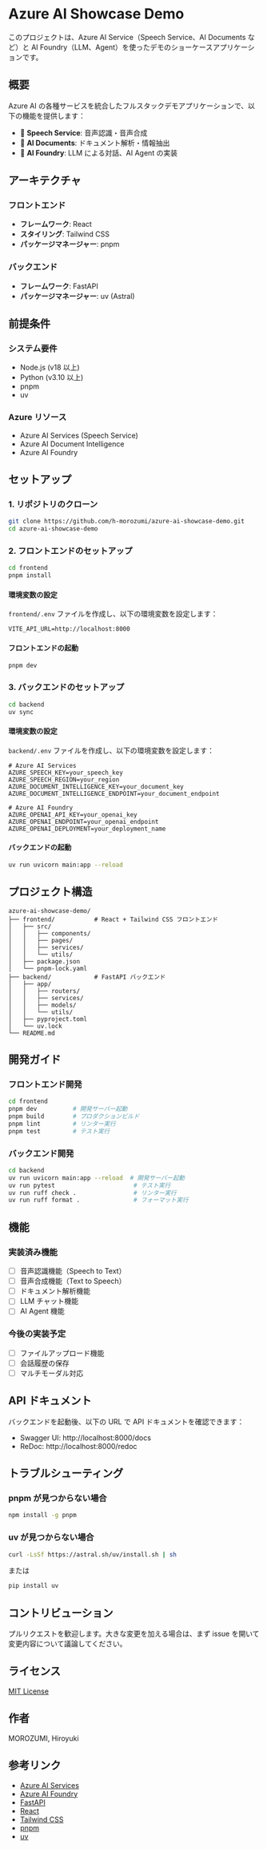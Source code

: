 # Azure AI Showcase Demo

このプロジェクトは、Azure AI Service（Speech Service、AI Documents など）と AI Foundry（LLM、Agent）を使ったデモのショーケースアプリケーションです。

## 概要

Azure AI の各種サービスを統合したフルスタックデモアプリケーションで、以下の機能を提供します：

- 🎤 **Speech Service**: 音声認識・音声合成
- 📄 **AI Documents**: ドキュメント解析・情報抽出
- 🤖 **AI Foundry**: LLM による対話、AI Agent の実装

## アーキテクチャ

### フロントエンド
- **フレームワーク**: React
- **スタイリング**: Tailwind CSS
- **パッケージマネージャー**: pnpm

### バックエンド
- **フレームワーク**: FastAPI
- **パッケージマネージャー**: uv (Astral)

## 前提条件

### システム要件
- Node.js (v18 以上)
- Python (v3.10 以上)
- pnpm
- uv

### Azure リソース
- Azure AI Services (Speech Service)
- Azure AI Document Intelligence
- Azure AI Foundry

## セットアップ

### 1. リポジトリのクローン

```bash
git clone https://github.com/h-morozumi/azure-ai-showcase-demo.git
cd azure-ai-showcase-demo
```

### 2. フロントエンドのセットアップ

```bash
cd frontend
pnpm install
```

#### 環境変数の設定

`frontend/.env` ファイルを作成し、以下の環境変数を設定します：

```env
VITE_API_URL=http://localhost:8000
```

#### フロントエンドの起動

```bash
pnpm dev
```

### 3. バックエンドのセットアップ

```bash
cd backend
uv sync
```

#### 環境変数の設定

`backend/.env` ファイルを作成し、以下の環境変数を設定します：

```env
# Azure AI Services
AZURE_SPEECH_KEY=your_speech_key
AZURE_SPEECH_REGION=your_region
AZURE_DOCUMENT_INTELLIGENCE_KEY=your_document_key
AZURE_DOCUMENT_INTELLIGENCE_ENDPOINT=your_document_endpoint

# Azure AI Foundry
AZURE_OPENAI_API_KEY=your_openai_key
AZURE_OPENAI_ENDPOINT=your_openai_endpoint
AZURE_OPENAI_DEPLOYMENT=your_deployment_name
```

#### バックエンドの起動

```bash
uv run uvicorn main:app --reload
```

## プロジェクト構造

```
azure-ai-showcase-demo/
├── frontend/           # React + Tailwind CSS フロントエンド
│   ├── src/
│   │   ├── components/
│   │   ├── pages/
│   │   ├── services/
│   │   └── utils/
│   ├── package.json
│   └── pnpm-lock.yaml
├── backend/            # FastAPI バックエンド
│   ├── app/
│   │   ├── routers/
│   │   ├── services/
│   │   ├── models/
│   │   └── utils/
│   ├── pyproject.toml
│   └── uv.lock
└── README.md
```

## 開発ガイド

### フロントエンド開発

```bash
cd frontend
pnpm dev          # 開発サーバー起動
pnpm build        # プロダクションビルド
pnpm lint         # リンター実行
pnpm test         # テスト実行
```

### バックエンド開発

```bash
cd backend
uv run uvicorn main:app --reload  # 開発サーバー起動
uv run pytest                      # テスト実行
uv run ruff check .                # リンター実行
uv run ruff format .               # フォーマット実行
```

## 機能

### 実装済み機能
- [ ] 音声認識機能（Speech to Text）
- [ ] 音声合成機能（Text to Speech）
- [ ] ドキュメント解析機能
- [ ] LLM チャット機能
- [ ] AI Agent 機能

### 今後の実装予定
- [ ] ファイルアップロード機能
- [ ] 会話履歴の保存
- [ ] マルチモーダル対応

## API ドキュメント

バックエンドを起動後、以下の URL で API ドキュメントを確認できます：

- Swagger UI: http://localhost:8000/docs
- ReDoc: http://localhost:8000/redoc

## トラブルシューティング

### pnpm が見つからない場合

```bash
npm install -g pnpm
```

### uv が見つからない場合

```bash
curl -LsSf https://astral.sh/uv/install.sh | sh
```

または

```bash
pip install uv
```

## コントリビューション

プルリクエストを歓迎します。大きな変更を加える場合は、まず issue を開いて変更内容について議論してください。

## ライセンス

[MIT License](LICENSE)

## 作者

MOROZUMI, Hiroyuki

## 参考リンク

- [Azure AI Services](https://azure.microsoft.com/ja-jp/products/ai-services/)
- [Azure AI Foundry](https://azure.microsoft.com/ja-jp/products/ai-studio/)
- [FastAPI](https://fastapi.tiangolo.com/)
- [React](https://react.dev/)
- [Tailwind CSS](https://tailwindcss.com/)
- [pnpm](https://pnpm.io/)
- [uv](https://docs.astral.sh/uv/)